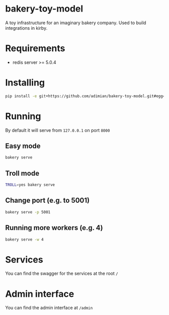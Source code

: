 # bakery-toy-model
A toy infrastructure for an imaginary bakery company. Used to build integrations in kirby.

# Requirements

- redis server >= 5.0.4

# Installing

```bash
pip install -e git+https://github.com/adimian/bakery-toy-model.git#egg=bakery 
```

# Running

By default it will serve from `127.0.0.1` on port `8000`

## Easy mode

```bash
bakery serve
```

## Troll mode

```bash
TROLL=yes bakery serve
```

## Change port (e.g. to 5001)

```bash
bakery serve -p 5001
```


## Running more workers (e.g. 4)

```bash
bakery serve -w 4
```

# Services

You can find the swagger for the services at the root `/`

# Admin interface

You can find the admin interface at `/admin`